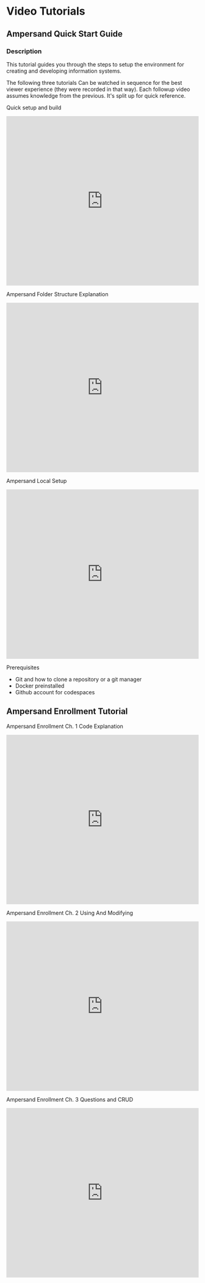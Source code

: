 # Video Tutorials

## Ampersand Quick Start Guide

### Description
This tutorial guides you through the steps to setup the environment for creating and developing information systems.

The following three tutorials Can be watched in sequence for the best viewer experience (they were recorded in that way). Each followup video assumes knowledge from the previous. It's split up for quick reference.

Quick setup and build
<iframe width="100%" height="444" src="https://www.youtube.com/embed/CHLU_C6YVqE" title="YouTube video player" frameborder="0" allow="accelerometer; autoplay; clipboard-write; encrypted-media; gyroscope; picture-in-picture; web-share" allowfullscreen></iframe>

Ampersand Folder Structure Explanation
<iframe width="100%" height="444" src="https://www.youtube.com/embed/9_0oqzi8bOA" title="YouTube video player" frameborder="0" allow="accelerometer; autoplay; clipboard-write; encrypted-media; gyroscope; picture-in-picture; web-share" allowfullscreen></iframe>

Ampersand Local Setup
<iframe width="100%" height="444" src="https://www.youtube.com/embed/zzPhi4RV3m0" title="YouTube video player" frameborder="0" allow="accelerometer; autoplay; clipboard-write; encrypted-media; gyroscope; picture-in-picture; web-share" allowfullscreen></iframe>

Prerequisites
- Git and how to clone a repository or a git manager
- Docker preinstalled
- Github account for codespaces

## Ampersand Enrollment Tutorial

Ampersand Enrollment Ch. 1 Code Explanation
<iframe width="100%" height="444" src="https://www.youtube.com/embed/ucU8B4_ytpc" title="YouTube video player" frameborder="0" allow="accelerometer; autoplay; clipboard-write; encrypted-media; gyroscope; picture-in-picture; web-share" allowfullscreen></iframe>

Ampersand Enrollment Ch. 2 Using And Modifying
<iframe width="100%" height="444" src="https://www.youtube.com/embed/5EaTT94JZYY" title="YouTube video player" frameborder="0" allow="accelerometer; autoplay; clipboard-write; encrypted-media; gyroscope; picture-in-picture; web-share" allowfullscreen></iframe>

Ampersand Enrollment Ch. 3 Questions and CRUD
<iframe width="100%" height="444" src="https://www.youtube.com/embed/sikU81nIG4A" title="YouTube video player" frameborder="0" allow="accelerometer; autoplay; clipboard-write; encrypted-media; gyroscope; picture-in-picture; web-share" allowfullscreen></iframe>

